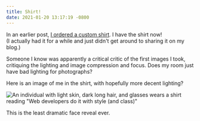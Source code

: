 ```yaml
---
title: Shirt!
date: 2021-01-20 13:17:19 -0800
---
```

In an earlier post, [I ordered a custom shirt]({{site.url}}2020/12/27/a-gift-and-the-subsequent-shirt). I have the shirt now!  
(I actually had it for a while and just didn't get around to sharing it on my blog.)

Someone I know was apparently a critical critic of the first images I took, critiquing the lighting and image compression and focus. Does my room just have bad lighting for photographs?

Here is an image of me in the shirt, with hopefully more decent lighting?

![An individual with light skin, dark long hair, and glasses wears a shirt reading "Web developers do it with style (and class)"]({{site.url}}assets/2021015.jpg)

This is the least dramatic face reveal ever.
